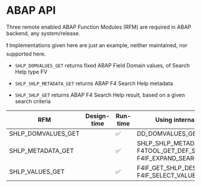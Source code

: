 # ABAP API

Three remote enabled ABAP Function Modules (RFM) are required in ABAP backend, any system/release.

:exclamation: Implementations given here are just an example, neither maintained, nor supported here.

- `SHLP_DOMVALUES_GET` returns fixed ABAP Field Domain values, of Search Help type FV

- `SHLP_SHLP_METADATA_GET` returns ABAP F4 Search Help metadata

- `SHLP_SHLP_GET` returns ABAP F4 Search Help result, based on a given search criteria

| RFM                | Design-time | Run-time           | Using internally                                                          |
| ------------------ | ----------- | ------------------ | ------------------------------------------------------------------------- |
| SHLP_DOMVALUES_GET |             | :white_check_mark: | DD_DOMVALUES_GET                                                          |
| SHLP_METADATA_GET  |             | :white_check_mark: | SHLP_SHLP_METADATA_GET<br/>F4TOOL_GET_DEF_SHLP<br/>F4IF_EXPAND_SEARCHHELP |
| SHLP_VALUES_GET    |             | :white_check_mark: | F4IF_GET_SHLP_DESCR<br/>F4IF_SELECT_VALUES                                |

